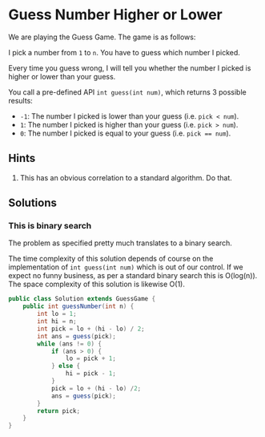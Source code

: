 # Guess Number Higher or Lower

We are playing the Guess Game. The game is as follows:

I pick a number from `1` to `n`. You have to guess which number I picked.

Every time you guess wrong, I will tell you whether the number I picked is
higher or lower than your guess.

You call a pre-defined API `int guess(int num)`, which returns 3 possible
results:

*   `-1`: The number I picked is lower than your guess (i.e. `pick < num`).
*   `1`: The number I picked is higher than your guess (i.e. `pick > num`).
*   `0`: The number I picked is equal to your guess (i.e. `pick == num`).

## Hints

1. This has an obvious correlation to a standard algorithm. Do that.

## Solutions

### This is binary search

The problem as specified pretty much translates to a binary search.

The time complexity of this solution depends of course on the implementation
of `int guess(int num)` which is out of our control. If we expect no funny
business, as per a standard binary search this is O(log(n)). The space
complexity of this solution is likewise O(1).

```java
public class Solution extends GuessGame {
    public int guessNumber(int n) {
        int lo = 1;
        int hi = n;
        int pick = lo + (hi - lo) / 2;
        int ans = guess(pick);
        while (ans != 0) {
            if (ans > 0) {
                lo = pick + 1;
            } else {
                hi = pick - 1;
            }
            pick = lo + (hi - lo) /2;
            ans = guess(pick);
        }
        return pick;
    }
}
```
